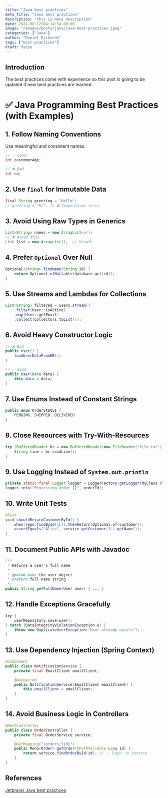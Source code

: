 ```yaml
---
title: "Java best practices"
meta_title: "Java best practices"
description: "this is meta description"
date: 2024-08-12T04:14:54-08:00
image: "/images/posts/java/java-best-practices.jpeg"
categories: ["Java"]
author: "Daniel Pichardo"
tags: ["best-practices"]
draft: false
---
```


## Introduction

The best practices come with experience so this post is going to be updated if new best practices are learned.

# ✅ Java Programming Best Practices (with Examples)

## 1. Follow Naming Conventions
Use meaningful and consistent names.

```java
// ✅ Good
int customerAge;

// ❌ Bad
int ca;
```

## 2. Use `final` for Immutable Data

```java
final String greeting = "Hello";
// greeting = "Hi"; // ❌ Compilation error
```

## 3. Avoid Using Raw Types in Generics

```java
List<String> names = new ArrayList<>();
// ❌ Avoid this
List list = new ArrayList();  // Unsafe
```

## 4. Prefer `Optional` Over Null

```java
Optional<String> findName(String id) {
    return Optional.ofNullable(database.get(id));
}
```

## 5. Use Streams and Lambdas for Collections

```java
List<String> filtered = users.stream()
    .filter(User::isActive)
    .map(User::getEmail)
    .collect(Collectors.toList());
```

## 6. Avoid Heavy Constructor Logic

```java
// ❌ Bad
public User() {
    loadUserDataFromDB();
}

// ✅ Good
public User(Data data) {
    this.data = data;
}
```

## 7. Use Enums Instead of Constant Strings

```java
public enum OrderStatus {
    PENDING, SHIPPED, DELIVERED
}
```

## 8. Close Resources with Try-With-Resources

```java
try (BufferedReader br = new BufferedReader(new FileReader("file.txt"))) {
    String line = br.readLine();
}
```

## 9. Use Logging Instead of `System.out.println`

```java
private static final Logger logger = LoggerFactory.getLogger(MyClass.class);
logger.info("Processing order {}", orderId);
```

## 10. Write Unit Tests

```java
@Test
void shouldReturnCustomerById() {
    when(repo.findById(1L)).thenReturn(Optional.of(customer));
    assertEquals("Alice", service.getCustomer(1L).getName());
}
```

## 11. Document Public APIs with Javadoc

```java
/**
 * Returns a user's full name.
 *
 * @param user the user object
 * @return full name string
 */
public String getFullName(User user) { ... }
```

## 12. Handle Exceptions Gracefully

```java
try {
    userRepository.save(user);
} catch (DataIntegrityViolationException e) {
    throw new DuplicateUserException("User already exists");
}
```

## 13. Use Dependency Injection (Spring Context)

```java
@Component
public class NotificationService {
    private final EmailClient emailClient;

    @Autowired
    public NotificationService(EmailClient emailClient) {
        this.emailClient = emailClient;
    }
}
```

## 14. Avoid Business Logic in Controllers

```java
@RestController
public class OrderController {
    private final OrderService service;

    @GetMapping("/orders/{id}")
    public Mono<Order> getOrder(@PathVariable Long id) {
        return service.findOrderById(id); // ✅ logic in service
    }
}
```

## References

[Jetbrains Java best practices](https://blog.jetbrains.com/idea/2024/02/java-best-practices/)
